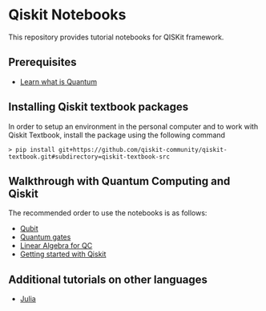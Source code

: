 # Qiskit Notebooks

This repository provides tutorial notebooks for QISKit framework.

## Prerequisites 
  
- [Learn what is Quantum](https://qiskit.org/textbook/what-is-quantum.html) 

## Installing Qiskit textbook packages

In order to setup an environment in the personal computer and to work with Qiskit Textbook, install the package using the following command

>
    > pip install git+https://github.com/qiskit-community/qiskit-textbook.git#subdirectory=qiskit-textbook-src
>

## Walkthrough with Quantum Computing and Qiskit

The recommended order to use the notebooks is as follows:
- [Qubit](Qubit.ipynb)
- [Quantum gates](Quantum%20gates.ipynb)
- [Linear Algebra for QC](Linear%20Algebra%20for%20QC.ipynb)
- [Getting started with Qiskit](Getting%20started%20with%20Qiskit.ipynb)


## Additional tutorials on other languages

- [Julia](https://yaoquantum.org/tutorials/)



